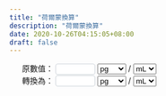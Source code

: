 ```yaml
---
title: "荷爾蒙換算"
description: "荷爾蒙換算"
date: 2020-10-26T04:15:05+08:00
draft: false
---
```


<div style="
  position: relative;
  display: flex;
  flex-direction: column;
  ">
  <style>
    input {
      color: #495057;
      border: 1px solid #ced4da;
      border-radius: 0.25rem;
      /*transition: border-color 0.15s ease-in-out, box-shadow 0.15s ease-in-out;*/
      padding: 1px;
      height: 1.5em;
    }

    select {
      color: #495057;
      border: 1px solid #ced4da;
      border-radius: 0.25rem;
      /*transition: border-color 0.15s ease-in-out, box-shadow 0.15s ease-in-out;*/
      padding: 1px;
      height: 1.5em;
    }

    input:focus {
      color: #495057;
      outline: 0;
      border-image: url(/images/shadow-i.png) 30 30 stretch;
      border-image-width: 3px;
      border-image-outset: 0px;
    }
  </style>
  <div style="margin:auto;align-items:baseline">
    <span>原數值：</span>
    <input type="text" id="val1" onkeyup="changed()" style="width: 10ex" />
    <select id="in1" oninput="changed()">
      <option value="1">pg</option>
      <option value="1000">ng</option>
      <option value="1000000">ug</option>
      <option value="mol">pmol</option>
      <option value="mol1000">nmol</option>
    </select>
    <span>/</span>
    <select id="in2" oninput="changed()">
      <option value="1">mL</option>
      <option value="100">dL</option>
      <option value="1000">L</option>
    </select>
    <select id="in3" oninput="changed()" style="visibility: hidden;">
      <option value="272.38">雌二醇（Estradiol, E2）</option>
      <option value="288.43">睪酮（Testosterone, T）</option>
      <option value="23000">催乳激素（Prolactin, PRL）</option>
      <option value="314.46">黃體素/孕酮（Progesterone, P）</option>
    </select>
  </div>
  <div style="margin:auto;">
    <span>轉換為：</span>
    <input id="result" style="width: 10ex" value="" readonly="true" />
    <select id="out1" oninput="changed()">
      <option value="1">pg</option>
      <option value="1000">ng</option>
      <option value="1000000">ug</option>
      <option value="mol">pmol</option>
      <option value="mol1000">nmol</option>
    </select>
    <span>/</span>
    <select id="out2" oninput="changed()">
      <option value="1">mL</option>
      <option value="100">dL</option>
      <option value="1000">L</option>
    </select>
    <select id="iv" style="visibility: hidden">
      <option value="272.38">雌二醇（Estradiol, E2）</option>
      <option value="288.43">睪酮（Testosterone, T）</option>
      <option value="23000">催乳激素（Prolactin, PRL）</option>
      <option value="314.46">黃體素/孕酮（Progesterone, P）</option>
    </select>
  </div>
</div>
<script type="text/javascript">
  function changed() {
    var val = Number(window.document.getElementById("val1").value);
    var in1 = window.document.getElementById("in1").value;
    var in2 = window.document.getElementById("in2").value;
    var in3 = Number(window.document.getElementById("in3").value);
    var out1 = window.document.getElementById("out1").value;
    var out2 = window.document.getElementById("out2").value;
    window.document.getElementById("in3").style.visibility = "hidden";
    switch (in1) {
      case "mol":
        window.document.getElementById("in3").style.visibility = "visible";
        val = val * in3;
        break;
      case "mol1000":
        window.document.getElementById("in3").style.visibility = "visible";
        val = val * 1000 * in3;
        break;
      default:
        //window.document.getElementById("in3").style.visibility = "hidden";
        val = val * Number(in1);
    }
    switch (out1) {
      case "mol":
        window.document.getElementById("in3").style.visibility = "visible";
        val = val / in3;
        break;
      case "mol1000":
        window.document.getElementById("in3").style.visibility = "visible";
        val = (val * 0.001) / in3;
        break;
      default:
        //window.document.getElementById("in3").style.visibility = "hidden";
        val = val / Number(out1);
    }
    val = (val * out2) / in2;
    if (isNaN(val)) {
      window.document.getElementById("result").value = "輸入有誤"; //輸出
    } else {
      window.document.getElementById("result").value = val; //輸出
    }
    return;
  }
</script>
